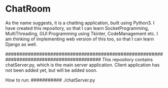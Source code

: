# ChatRoom
As the name suggests, it is a chatting application, built using Python3.
I have created this repository, so that I can learn SocketProgramming, MultiThreading,
GUI Programming using Tkinter, CodeManagement etc.
I am thinking of implementing web version of this too, so that I can learn Django as well.

##########################################################################################
This repository contains chatServer.py, which is the main server application.
Client application has not been added yet, but will be added soon.

How to run:
###########
    ./chatServer.py